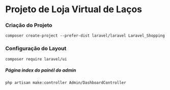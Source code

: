# Projeto de Loja Virtual de Laços

### **Criação do Projeto**

`composer create-project --prefer-dist laravel/laravel Laravel_Shopping`

### **Configuração do Layout**

`composer require laravel/ui`

##### **Página index do painél do admin**

`php artisan make:controller Admin/DashboardController`
